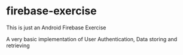 # firebase-exercise

This is just an Android Firebase Exercise

A very basic implementation of User Authentication, Data storing and retrieving
